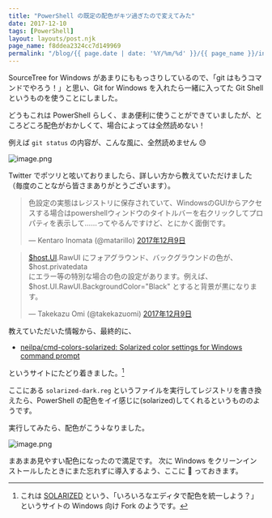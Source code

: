 ```yaml
---
title: "PowerShell の既定の配色がキツ過ぎたので変えてみた"
date: 2017-12-10
tags: [PowerShell]
layout: layouts/post.njk
page_name: f8ddea2324cc7d149969
permalink: "/blog/{{ page.date | date: '%Y/%m/%d' }}/{{ page_name }}/index.html"
---
```

SourceTree for Windows があまりにももっさりしているので、「git はもうコマンドでやろう！」と思い、Git for Windows を入れたら一緒に入ってた Git Shell というものを使うことにしました。

<!--more-->

どうもこれは PowerShell らしく、まあ便利に使うことができていましたが、ところどころ配色がおかしくて、場合によっては全然読めない！

例えば ``git status`` の内容が、こんな風に、全然読めません :sweat:

![image.png](https://qiita-image-store.s3.amazonaws.com/0/8227/cf3a0bcf-9dba-317e-94ca-8d7af678bbe3.png)

Twitter でポツリと呟いておりましたら、詳しい方から教えていただけました（毎度のことながら皆さまありがとうございます）。

<blockquote class="twitter-tweet" data-lang="ja"><p lang="ja" dir="ltr">色設定の実態はレジストリに保存されていて、WindowsのGUIからアクセスする場合はpowershellウィンドウのタイトルバーを右クリックしてプロパティを表示して……ってやるんですけど、とにかく面倒です。</p>&mdash; Kentaro Inomata (@matarillo) <a href="https://twitter.com/matarillo/status/939359788911050752?ref_src=twsrc%5Etfw">2017年12月9日</a></blockquote>
<script async src="https://platform.twitter.com/widgets.js" charset="utf-8"></script>

<blockquote class="twitter-tweet" data-lang="ja"><p lang="ja" dir="ltr"><a href="https://twitter.com/search?q=%24host.UI&amp;src=ctag&amp;ref_src=twsrc%5Etfw">$host.UI</a>.RawUI にフォアグラウンド、バックグラウンドの色が、$host.privatedata <br>にエラー等の特別な場合の色の設定があります。例えば、$host.UI.RawUI.BackgroundColor=&quot;Black&quot; とすると背景が黒になります。</p>&mdash; Takekazu Omi (@takekazuomi) <a href="https://twitter.com/takekazuomi/status/939358803664912384?ref_src=twsrc%5Etfw">2017年12月9日</a></blockquote>
<script async src="https://platform.twitter.com/widgets.js" charset="utf-8"></script>

教えていただいた情報から、最終的に、

* [neilpa/cmd-colors-solarized: Solarized color settings for Windows command prompt](https://github.com/neilpa/cmd-colors-solarized)

というサイトにたどり着きました。[^1]

[^1]: これは [SOLARIZED](http://ethanschoonover.com/solarized) という、「いろいろなエディタで配色を統一しよう？」というサイトの Windows 向け Fork のようです。

ここにある ``solarized-dark.reg`` というファイルを実行してレジストリを書き換えたら、PowerShell の配色をイイ感じに(solarized)してくれるというもののようです。

実行してみたら、配色がこう↓なりました。

![image.png](https://qiita-image-store.s3.amazonaws.com/0/8227/aab3e2db-ddc7-db1f-308b-dbc9e9fb2ec6.png)

まあまあ見やすい配色になったので満足です。
次に Windows をクリーンインストールしたときにまた忘れずに導入するよう、ここに :pencil: っておきます。
